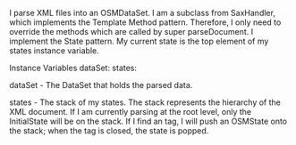 I parse XML files into an OSMDataSet. I am a subclass from SaxHandler, which implements the Template Method pattern. Therefore, I only need to override the methods which are called by super parseDocument.
I implement the State pattern. My current state is the top element of my states instance variable.

Instance Variables
	dataSet:		<OSMDataSet>
	states:		<Stack>

dataSet
	- The DataSet that holds the parsed data.

states
	- The stack of my states. The stack represents the hierarchy of the XML document. If I am currently parsing at the root level, only the InitialState will be on the stack. If I find an <osm> tag, I will push an OSMState onto the stack; when the tag is closed, the state is popped.